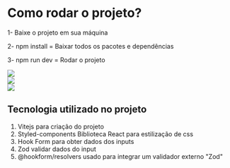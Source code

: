<h1>Como rodar o projeto?</h1>

<p>1- Baixe o projeto em sua máquina</p>
<p>2- npm install = Baixar todos os pacotes e dependências </p>
<p>3- npm run dev = Rodar o projeto</p>

<img src="https://raw.githubusercontent.com/Uelitonn6/Energy/master/Images/Login.png" />
</br>
<img src="https://raw.githubusercontent.com/Uelitonn6/Energy/master/Images/Home.png" />
</br>
<img src="https://raw.githubusercontent.com/Uelitonn6/Energy/master/Images/Create%20Protocol.png" />

<h2>Tecnologia utilizado no projeto</h2>
<ol>
  <li>Vitejs para criação do projeto</li>
  <li>Styled-components Biblioteca React para estilização de css</li>
  <li>Hook Form para obter dados dos inputs</li>
  <li>Zod validar dados do input</li>
  <li>@hookform/resolvers usado para integrar um validador externo "Zod"</li>
</ol>

